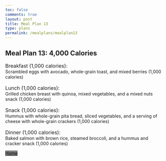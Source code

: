 ```yaml
---
toc: false
comments: true
layout: post
title: Meal Plan 13
type: plans
permalink: /mealplans/mealplan13
---
```


## Meal Plan 13: 4,000 Calories

<span style="font-size: 16px;">Breakfast (1,000 calories):</span>
<br>
Scrambled eggs with avocado, whole-grain toast, and mixed berries (1,000 calories)
<br>
<br>
<span style="font-size: 16px;">Lunch (1,000 calories):</span>
<br>
Grilled chicken breast with quinoa, mixed vegetables, and a mixed nuts snack (1,000 calories)
<br>
<br>
<span style="font-size: 16px;">Snack (1,000 calories):</span>
<br>
Hummus with whole-grain pita bread, sliced vegetables, and a serving of cheese with whole-grain crackers (1,000 calories)
<br>
<br>
<span style="font-size: 16px;">Dinner (1,000 calories):</span>
<br>
Baked salmon with brown rice, steamed broccoli, and a hummus and cracker snack (1,000 calories)

<a href="https://jaydenchen17.github.io/student/" class="button" style="color: black; background-color: grey;">Home</a>